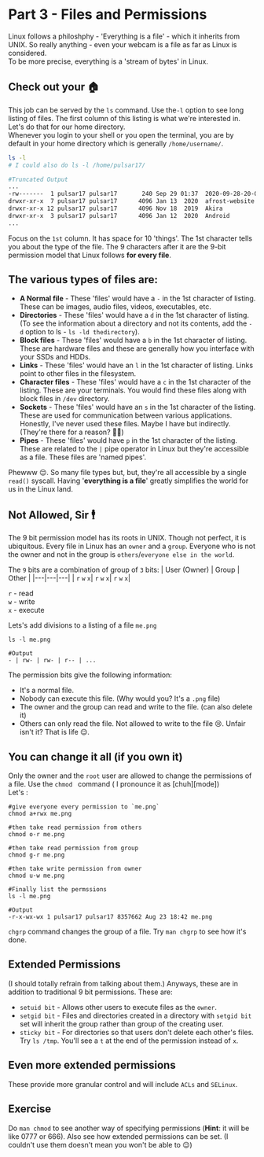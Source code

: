 # Part 3 - Files and Permissions
Linux follows a philoshphy - 'Everything is a file' - which it inherits from UNIX. So really anything - even your webcam is a file as far as Linux  is considered.  
To be more precise, everything is a 'stream of bytes' in Linux.  
  
## Check out your 🏠
This job can be served by the `ls` command. Use the`-l` option to see long listing of files. The first column of this listing is what we're interested in. Let's do that for our home directory.    
Whenever you login to your shell or you open the terminal, you are by default in your home directory which is generally `/home/username/`.
```bash
ls -l 
# I could also do ls -l /home/pulsar17/

#Truncated Output
...
-rw-------  1 pulsar17 pulsar17       240 Sep 29 01:37  2020-09-28-20-07-50.029-VBoxSVC-7386.log
drwxr-xr-x  7 pulsar17 pulsar17      4096 Jan 13  2020  afrost-website
drwxr-xr-x 12 pulsar17 pulsar17      4096 Nov 18  2019  Akira
drwxr-xr-x  3 pulsar17 pulsar17      4096 Jan 12  2020  Android
...
```
Focus on the `1st` column. It has space for 10 'things'. The 1st character tells you about the type of the file. The 9 characters after it are the 9-bit permission model that Linux follows **for every file**.

## The various types of files are:
- **A Normal file** - These 'files' would have a `-` in the 1st character of listing. These can be images, audio files, videos, executables, etc.
- **Directories** - These 'files' would have a `d` in the 1st character of listing. (To see the information about a directory and not its contents, add the `-d`  option to ls - ```ls -ld thedirectory```).
- **Block files** - These 'files' would have a `b` in the 1st character of listing. These are hardware files and these are generally how you interface with your SSDs and HDDs. 
- **Links** - These 'files' would have an `l` in the 1st character of listing. Links point to other files in the filesystem.
- **Character files** - These 'files' would have a `c` in the 1st character of the listing. These are your terminals. You would find these files along with block files in `/dev` directory.
- **Sockets** - These 'files' would have an `s` in the 1st character of the listing. These are used for communication between various applications. Honestly, I've never used these files. Maybe I have but indirectly. (They're there for a reason? 🤷‍♂️)
- **Pipes** - These 'files' would have `p` in the 1st character of the listing. These are related to the `|` pipe operator in Linux but they're accessible as a file. These files are 'named pipes'.

Phewww 😌. So many file types but, but, they're all accessible by a single `read()` syscall.
Having '**everything is a file**' greatly simplifies the world for us in the Linux land.

## Not Allowed, Sir 🕴
The 9 bit permission model has its roots in UNIX. Though not perfect, it is ubiquitous. Every file in Linux has an `owner` and a `group`. Everyone who is not the owner and not in the group is `others`/`everyone else in the world`.   

The `9` bits are a combination of group of `3` bits:
| User (Owner) | Group | Other |
|---|---|---|
| `r` `w` `x`| `r` `w` `x`| `r` `w` `x`|

`r` - read  
`w` - write  
`x` - execute  

Lets's add divisions to a listing of a file `me.png`

```
ls -l me.png

#Output
- | rw- | rw- | r-- | ...
```
The permission bits give the following information:
- It's a normal file.
- Nobody can execute this file. (Why would you? It's a `.png` file)
- The owner and the group can read and write to the file. (can also delete it)
- Others can only read the file. Not allowed to write to the file 😢. Unfair isn't it? That is life 😌.

## You can change it all (if you own it)
Only the owner and the `root` user are allowed to change the permissions of a file. Use the `chmod ` command ( I pronounce it as [chuh][mode])  
Let's :  
```
#give everyone every permission to `me.png`
chmod a+rwx me.png

#then take read permission from others 
chmod o-r me.png

#then take read permission from group
chmod g-r me.png

#then take write permission from owner
chmod u-w me.png

#Finally list the permssions
ls -l me.png

#Output
-r-x-wx-wx 1 pulsar17 pulsar17 8357662 Aug 23 18:42 me.png

```

`chgrp` command changes the group of a file.
Try `man chgrp` to see how it's done.

## Extended Permissions
(I should totally refrain from talking about them.)
Anyways, these are in addition to traditional 9 bit permissions.
These are:
- `setuid bit` - Allows other users to execute files as the `owner`.
- `setgid bit` - Files and directories created in a directory with  `setgid bit` set will inherit the group rather than group of the creating user.
- `sticky bit` - For directories so that users don't delete each other's files. Try `ls /tmp`. You'll see a `t` at the end of the permission instead of `x`.

## Even more extended permissions
These provide more granular control and will include `ACLs` and `SELinux`. 

## Exercise
Do `man chmod` to see another way of specifying permissions (**Hint**: it will be like 0777 or 666). Also see how extended permissions can be set. (I couldn't use them doesn't mean you won't be able to 😌)
